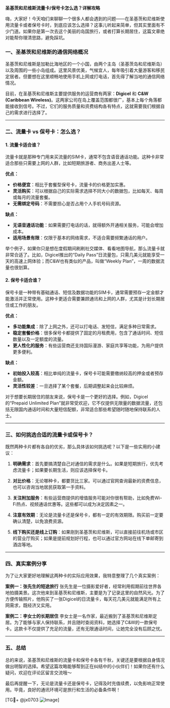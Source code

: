 **圣基茨和尼维斯流量卡/保号卡怎么选？详解攻略**

嗨，大家好！今天咱们来聊聊一个很多人都会遇到的问题——在圣基茨和尼维斯使用流量卡或者保号卡时，到底应该怎么选择？这事儿听起来简单，但其实里面有不少门道。如果你是第一次去这个美丽的岛国旅行，或者打算长期居住，这篇文章绝对能帮你理清思路，避免踩坑。

### 一、圣基茨和尼维斯的通信网络概况

圣基茨和尼维斯是加勒比海地区的一个小国，由两个主岛（圣基茨岛和尼维斯岛）以及周围的一些小岛组成。这里风景优美，气候宜人，每年吸引着大量游客和移民定居者。但要想在这里顺畅地使用手机上网或打电话，首先得了解当地的通信网络情况。

目前，在圣基茨和尼维斯主要提供服务的运营商有两家：**Digicel** 和 **C&W (Caribbean Wireless)**。这两家公司在岛上覆盖范围都很广，基本上每个角落都能接收到信号。不过，它们的服务质量和资费结构各有特点，这就需要我们根据自己的需求进行选择了。

---

### 二、流量卡 vs 保号卡：怎么选？

#### 1. 流量卡适合谁？
流量卡就是那种专门用来买流量的SIM卡，通常不包含语音通话功能。这种卡非常适合那些只需要上网的人群，比如短期旅游者、商务出差人士等。

**优点：**
- **价格便宜**：相比于套餐型保号卡，流量卡的价格更加实惠。
- **灵活购买**：可以根据自己的实际需求选择不同大小的数据包，比如每天、每周或每月的流量套餐。
- **无需绑定号码**：不需要担心是否占用个人手机号码资源。

**缺点：**
- **无语音通话功能**：如果需要打电话的话，就得额外开通相关服务，可能会增加成本。
- **适用场景有限**：仅限于基本的网络需求，不适合需要频繁通话的用户。

举个例子，如果你只是想在度假期间刷刷社交媒体、看看地图导航，那么流量卡就非常合适了。比如，Digicel推出的“Daily Pass”日流量包，只需几美元就能享受一天的高速上网体验；而C&W也有类似的产品，叫做“Weekly Plan”，一周的数据流量也很划算。

#### 2. 保号卡适合谁？
保号卡是一种带有基础通话、短信及数据功能的SIM卡，通常需要预存一定金额才能激活并正常使用。这种卡更适合需要兼顾通讯和上网的人群，尤其是计划长期居住或工作的朋友。

**优点：**
- **多功能集成**：除了上网之外，还可以打电话、发短信，满足多种日常需求。
- **稳定套餐价格**：很多保号卡都提供了固定的月租费用，包含了通话时间、短信数量以及一定额度的流量。
- **更人性化的服务**：有些运营商还支持国际漫游、家庭共享等功能，为用户提供更多便利。

**缺点：**
- **初始投入较高**：相比单纯的流量卡，保号卡可能需要缴纳较高的押金或者预存金额。
- **灵活性较差**：一旦选择了某个套餐，后期调整起来会比较麻烦。

对于想要长期居住的朋友来说，保号卡是一个更好的选择。例如，Digicel的“Prepaid Unlimited Plan”就非常受欢迎，它不仅提供无限量的数据流量，还包括无限国内通话时间和大量短信配额，非常适合那些希望随时随地保持联系的人士。

---

### 三、如何挑选合适的流量卡或保号卡？

既然两种卡片都有各自的优劣，那么具体该如何挑选呢？以下是一些实用的小建议：

1. **明确需求**：首先要搞清楚自己对通信的需求是什么。如果是短期旅行，优先考虑流量卡；如果要长期生活，则应该选择保号卡。

2. **对比价格**：无论哪种卡，都要货比三家。可以通过官网查询最新的资费信息，也可以咨询当地居民获取第一手资料。

3. **关注附加服务**：有些运营商提供的增值服务可能对你很有帮助，比如免费Wi-Fi热点、视频通话优惠等。这些都可以成为决定因素之一。

4. **注意有效期**：无论是流量卡还是保号卡，都有一定的有效期限。购买前一定要确认清楚，以免浪费资源。

5. **线下购买还是线上订购**：如果刚到圣基茨和尼维斯，可以直接前往机场或市区的营业厅购买；如果是提前规划好行程，也可以通过官方网站在线下单邮寄到酒店等地。

---

### 四、真实案例分享

为了让大家更好地理解这两种卡的实际应用效果，我特意整理了几个真实案例：

**案例一：张先生的短途旅行**
张先生是一位摄影爱好者，经常利用假期前往世界各地拍摄美景。这次他来到圣基茨和尼维斯，主要是为了记录这里的自然风光。为了方便传输照片，他购买了一张Digicel的日流量卡，每天花几美元就能满足所有上网需求，既经济又实用。

**案例二：李女士的长期居住**
李女士是一名作家，最近搬到了圣基茨和尼维斯定居。为了能够与家人保持联系，并且随时查阅资料，她选择了C&W的一款保号卡。这款卡不仅提供了充足的流量，还有无限通话时间，让她完全没有后顾之忧。

---

### 五、总结

总的来说，圣基茨和尼维斯的流量卡和保号卡各有千秋，关键还是要根据自身情况做出明智的选择。希望这篇攻略能够帮到正在纠结中的小伙伴们！如果你还有什么疑问，欢迎在评论区留言交流哦～

最后再提醒一下，无论是流量卡还是保号卡，记得及时充值续费，以免影响正常使用。毕竟，良好的通讯环境可是旅行和生活的必备条件啊！

[TG💪+ @jx0703 ![Image](https://github.com/user-attachments/assets/dbca1d08-cadb-493c-b0ec-ad6f7a83f270)]